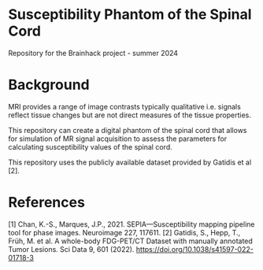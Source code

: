 # Susceptibility Phantom of the Spinal Cord
Repository for the Brainhack project - summer 2024

# Background

MRI provides a range of image contrasts typically qualitative i.e. signals reflect 
tissue changes but are not direct measures of the tissue properties.

This repository can create a digital phantom of the spinal cord that allows for 
simulation of MR signal acquisition to assess the parameters for calculating 
susceptibility values of the spinal cord.

This repository uses the publicly available dataset provided by Gatidis et al [2].


# References
[1] Chan, K.-S., Marques, J.P., 2021. SEPIA—Susceptibility mapping 
pipeline tool for phase images. Neuroimage 227, 117611.
[2] Gatidis, S., Hepp, T., Früh, M. et al. A whole-body FDG-PET/CT Dataset with manually annotated Tumor Lesions. Sci Data 9, 601 (2022). https://doi.org/10.1038/s41597-022-01718-3

